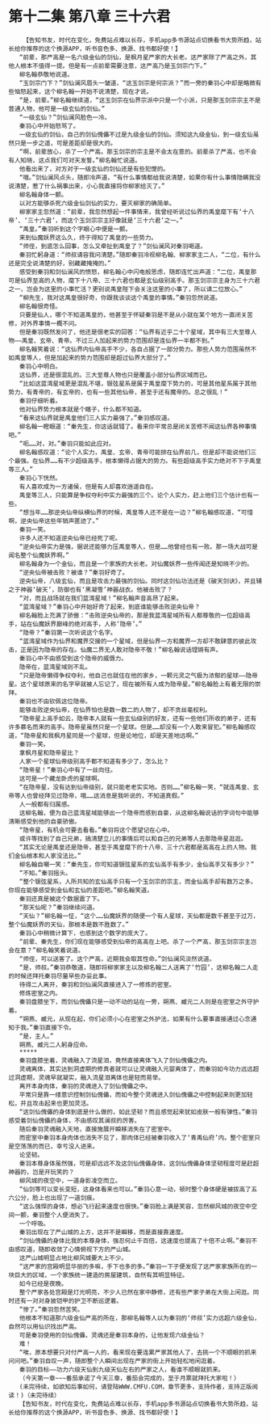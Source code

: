 # 第十二集 第八章 三十六君
        【告知书友，时代在变化，免费站点难以长存，手机app多书源站点切换看书大势所趋，站长给你推荐的这个换源APP，听书音色多、换源、找书都好使！】
       “前辈，那严高是一名六级金仙的剑仙，是枫月星严家的大长老。这严家除了严高之外，其他人根本不值得一提。但是有一点前辈需要注意，这严高乃是玉剑宗门下。”
       柳名翰恭敬地说道。
       “玉剑宗门下？”剑仙澜风眉头一皱道，“这玉剑宗是何宗派？”而一旁的秦羽心中却是略微有些恼怒起来，这个柳名翰一开始不说清楚，现在才说。
       “是，前辈。”柳名翰继续道，“这玉剑宗在仙界宗派中只是一个小派，只是那玉剑宗宗主不是普通人物，他可是一级玄仙的剑仙。”
       “一级玄仙？”剑仙澜风脸色一冷。
       秦羽心中开始怒骂了。
       一级玄仙的剑仙，自己的剑仙傀儡不过是九级金仙的剑仙。须知这九级金仙，到一级玄仙虽然只是一步之遥，可是差距却是很大的。
       “啊，前辈放心，杀了一个严高。那玉剑宗的宗主是不会太在意的。前辈杀了严高，也不会有人知晓，这点我们可对天发誓。”柳名翰忙说道。
       他看出来了，对方对于一级玄仙的剑仙还是有些犯憷的。
       “哦。”剑仙澜风点头，随即冷声道，“有什么事情都给我说清楚，如果你有什么事情隐瞒我没说清楚，惹了什么祸事出来，小心我直接将你柳家给灭了。”
       柳名翰身体一颤。
       以对方能够杀死六级金仙剑仙的实力，要灭柳家的确简单。
       柳家家主忽然道：“前辈，我忽然想起一件事情来，我曾经听说过仙界的禹皇麾下有‘十八帝’、‘三十六君’，而这个玉剑宗宗主好像就是‘三十六君’之一。”
       “禹皇。”秦羽听到这个字眼心中便是一颤。
       来到仙魔妖界这么久，终于得知了禹皇的一些势力。
       “师侄，到底怎么回事，怎么又牵扯到禹皇了？”剑仙澜风对秦羽喝道。
       秦羽忙躬身道：“师叔请容我问清楚。”随即秦羽冷视柳名翰、柳家家主二人，“二位，有什么还是完全说清楚的好，别藏藏掩掩的。”
       感受到秦羽和剑仙澜风的愤怒，柳名翰心中闪电般思虑，随即连忙出声道：“二位，禹皇那可是仙界至高的人物，麾下十八帝、三十六君也都是玄仙级别高手。那玉剑宗宗主身为三十六君之一，岂会为这里的小事忙活？更别说禹皇陛下会关注这里的小事了，所以请二位放心。”
       “柳先生，我对这禹皇很好奇，你跟我谈谈这个禹皇的事情。”秦羽忽然说道。
       柳名翰很奇怪。
       只要是仙人，哪个不知道禹皇的，他甚至于怀疑秦羽是不是从小就在某个地方一直闭关苦修，对外界事情一概不问。
       但是秦羽既然发问了，他还是很老实的回答：“仙界有近乎二十个星域，其中有三大至尊人物——禹皇、玄帝、青帝。不过三人加起来的势力范围却是连仙界一半都不到。”
       柳名翰笑着说：“这仙界内仙帝高手不少，各自占据了一部分势力。那些人势力范围虽然不如禹皇等人，但是加起来的势力范围却是超过仙界大部分了。”
       秦羽心中明白。
       这仙界，还是很混乱的。三大至尊人物也只是覆盖小部分仙界区域而已。
       “比如这蓝湾星域更是混乱不堪，银弦星系是属于禹皇麾下势力的，可是其他星系属于其他势力，有青帝的，有玄帝的，也有一些其他仙帝，甚至于还有魔帝的。总之很乱！”
       秦羽仔细听着。
       他对仙界势力根本就是个瞎子，什么都不知道。
       “看来这仙界就是禹皇他们三人实力最强了。”秦羽感叹道。
       柳名翰一瞪眼道：“秦先生，你这话就错了。看来你平常总是闭关苦修不闻这仙界各种事情吧。”
       “呃……对，对。”秦羽只能如此应对。
       柳名翰感叹道：“论个人实力，禹皇、玄帝、青帝可能排在仙界前几，但是却不能说他们三个最强。在仙界……有不少超级高手，根本懒得占据大的势力。有些超级高手实力绝对不下于禹皇等三人。”
       秦羽心下恍然。
       有人喜欢成为一方诸侯，但是有人却喜欢逍遥自在。
       禹皇等三人，只能算是争权夺利中实力最强的三个。论个人实力，赶上他们三个估计也有一些。
       “想当年……那逆央仙帝纵横仙界的时候，禹皇等人还不是在一边？”柳名翰感叹道，“可惜啊，逆央仙帝这些年销声匿迹了。”
       秦羽一笑。
       许多人还不知道逆央仙帝已经死了呢。
       “逆央仙帝实力是强，据说还能够力压禹皇等人，但是……他曾经也有一败。那一场大战可是闻名整个仙魔妖界啊。”
       柳名翰身为一个金仙，而且是一个家族的大长老。对仙魔妖界一些传闻还是知晓不少的。
       “逆央仙帝被击败？被谁？”秦羽好奇了。
       逆央仙帝，八级玄仙，而且是攻击力最强的剑仙。同时这剑仙功法还是《破天剑诀》，并且辅之于神器‘破天’，防御也有‘黑凝雪’神器战衣。他被击败了？
       “对，而且战场就在我们蓝湾星域！”柳名翰声音高昂了起来。
       “蓝湾星域？”秦羽心中开始好奇了起来，到底谁能够击败逆央仙帝？
       柳名翰脸上充满了骄傲：“击败逆央仙帝的，那是我蓝湾星域所有人都尊敬的一位超级高手，站在仙魔妖界巅峰的绝对高手，人称‘隐帝’。”
       “隐帝？”秦羽第一次听说这个名字。
       “蓝湾星域作为仙界和魔界交接的一个星域，但是仙界一方和魔界一方却不敢肆意的彼此攻击，正是因为隐帝的存在。仙魔二界无人敢对隐帝不敬！”柳名翰说话铿锵有声。
       秦羽心中不由感受到这个隐帝的威慑力。
       隐帝在，蓝湾星域则不乱。
       “只是隐帝懒得争权夺利，他自己也就住在他的家乡，一颗元灵之气极为浓郁的星球——隐帝星。这个星球原来的名字早就被人忘记了，现在被所有人成为隐帝星。”柳名翰脸上有着无限的崇拜。
       秦羽也不由钦佩这位隐帝。
       能够击败逆央仙帝，在仙界怕也是数一数二的人物了，却不贪丝毫权利。
       “隐帝星上高手如云，隐帝本人就有一些玄仙级别的好友，还有一些他们所收的弟子，还有许多慕名而来的高手。隐帝星虽然只是一个星球。但是……却没有一个人敢来冒犯。”柳名翰感叹道，“隐帝星和我枫月星同是一个星球，但是论地位，却是天差地远啊。”
       秦羽一笑。
       拿枫月星和隐帝星比？
       人家一个星球仙帝级别高手都不知道有多少了，怎么比？
       “隐帝星！”秦羽心中有了一丝向往。
       这可是一个藏龙卧虎的星球啊。
       “在隐帝星，没有达到仙帝级别，就只能老老实实地。否则……”柳名翰一笑，“就连禹皇、玄帝等人也曾经拜见过隐帝，哦……这消息是我听说的，不知道真假。”
       人一般都有归属感。
       这柳名翰，便为自己蓝湾星域能够出一个隐帝而感到自豪，从这柳名翰说话的字词句中能够清晰感受到他的自豪骄傲。
       “隐帝星，有机会可要去看看。”秦羽将这个愿望记在心中。
       或许等找到了自己兄弟，搞清楚立儿的事情后可以和自己的兄弟等人去那隐帝星逛逛。
       “其实无论是禹皇还是隐帝，甚至于禹皇麾下的十八帝、三十六君都是高高在上的人物。我们金仙根本和人家没法比。”
       柳名翰自嘲一笑：“秦先生，你可知道银弦星系的玄仙高手有多少，金仙高手又有多少？”
       “不知。”秦羽摇头。
       “整个银弦星系，人所共知的玄仙高手只有一个玉剑宗的宗主，而金仙高手却有数万之多。你现在能够感受到金仙和玄仙的差距吧。”柳名翰笑道。
       秦羽还真是被这个数据震了下。
       “那天仙呢？”秦羽继续问道。
       “天仙？”柳名翰一怔，“这个……仙魔妖界的随便一个有人星球，天仙都是数千甚至于过万，整个仙魔妖界的天仙，那根本是数不胜数了。”
       秦羽心中稍微计算下，也感到这个数字的庞大了。
       “前辈、秦先生，你们现在能够感受到仙帝的高高在上吧。杀了一个严高，那玉剑宗宗主岂会在意？”柳名翰笑着说道。
       “师侄，可以送客了。这个严高，近期我会取其性命。”剑仙澜风淡然说道。
       “是，师叔。”秦羽恭敬道，随即将柳家家主以及柳名翰二人送离了‘竹园’，这柳名翰二人走的时候还拜托秦羽尽量早些办妥此事。
       待得二人离开，秦羽和剑仙澜风直接进入了一修炼的密室。
       修炼密室之内。
       秦羽盘膝坐下，而剑仙傀儡只是一动不动的站在一旁，朔燕、臧元二人则是在密室之外守护着。
       “朔燕、臧元，从现在起，你们必须小心在密室之外护法，如果有什么要事直接通过心念通知于我。”秦羽直接下令。
       “是，主人。”
       朔燕、臧元二人躬身应命。
       *****
       秦羽盘膝坐着，灵魂融入了流星泪，竟然直接离体飞入了剑仙傀儡之内。
       灵魂离体，其实达到洞虚期的修真者就可以让灵魂融入元婴离体了，而秦羽如今功力远远超过洞虚期，灵魂早就凝实，融入流星泪离体也是轻而易举。
       离开本身肉体，秦羽的灵魂进入了剑仙傀儡之中。
       平常只是靠一缕意识控制剑仙傀儡，而如今整个灵魂进入剑仙傀儡之中控制起来则更加轻松，并且攻击起来也更加灵活。
       “这剑仙傀儡的身体到底是什么做的，如此坚韧？而且感觉起来犹如皮肤一般有弹性。”秦羽感受着剑仙傀儡的身体，不由感叹其澜叔的厉害。
       随后秦羽灵魂融入天地，直接施展开瞬移消失在了密室中。
       而密室中秦羽本身肉体也消失不见了，那肉体已经被秦羽收入了‘青禹仙府’内。整个密室只是空荡荡的而已，幸亏没人进来。
       论坚韧。
       秦羽本尊身体虽然强，可是却远远不及这剑仙傀儡身体，这剑仙傀儡身体坚韧程度可是赶超神器的，岂是开玩笑的？
       柳风城的夜空中，一道身影凌空而立。
       “仙剑等可以变长变短，这身体看来也可以。”秦羽心意一动，顿时整个身体硬是被拔高了五六公分，脸上也出现了一道剑痕。
       “这么强悍的身体，想必飞行起来速度也很快。”秦羽脸上满是笑容，忽然柳风城的夜空中空间一颤，秦羽整个人便消失了。
       一个呼吸。
       秦羽出现在了严山城的上方，这并不是瞬移，而是直接靠速度。
       “剑仙傀儡的身体比我的本尊身体，强忍何止千百倍，这速度也提高了十倍不止啊。”秦羽不由感叹道，随即收敛了心情俯视下方的严山城。
       这严山城明显占地比柳风城要大上不少。
       “这严家的宫殿明显华丽的多嘛，手下也多的多。”秦羽一下子便发现了这严家家族所在的一块巨大的区域，一个家族统一建造的房屋建筑，自然有其明显特征。
       如今已经是夜晚。
       整个严家各处宫殿是灯光明亮，不少人已然在家中静修，还有些严家子弟在大街上闲逛。同时还有一对对身披铠甲的护卫不断巡逻着。
       “惨了。”秦羽忽然苦笑。
       他根本不知道那六级金仙严高的所在，那柳名翰等人以为秦羽的‘师叔’实力远超六级金仙，自然可以用仙识找出严高。
       可是秦羽使用的剑仙傀儡，灵魂还是秦羽本身的，让他发现六级金仙？
       难！
       “唉，原本想要只对付严高一人的，看来现在要连累严家其他人了，去挑一个不顺眼的抓来问问吧。”秦羽自叹一声，随即整个人瞬间出现在严家的街上开始轻松地闲逛着。
       秦羽的目标——功力六级天仙到九级天仙左右的严家之人，看谁不顺眼就抓来。
       （今天第一章~~~番茄承诺了今天三章，番茄会完成的，至于月票就拜托大家啦！）
       (未完待续，如欲知后事如何，请登陆WWW.CMFU.COM，章节更多，支持作者，支持正版阅读！)（未完待续）
       【告知书友，时代在变化，免费站点难以长存，手机app多书源站点切换看书大势所趋，站长给你推荐的这个换源APP，听书音色多、换源、找书都好使！】
